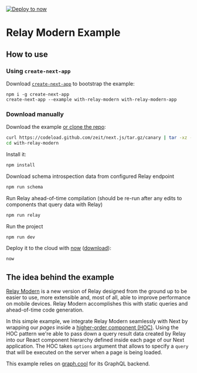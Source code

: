 [![Deploy to now](https://deploy.now.sh/static/button.svg)](https://deploy.now.sh/?repo=https://github.com/zeit/next.js/tree/master/examples/with-relay-modern)
# Relay Modern Example

## How to use

### Using `create-next-app`

Download [`create-next-app`](https://github.com/segmentio/create-next-app) to bootstrap the example:

```
npm i -g create-next-app
create-next-app --example with-relay-modern with-relay-modern-app
```

### Download manually

Download the example [or clone the repo](https://github.com/zeit/next.js):

```bash
curl https://codeload.github.com/zeit/next.js/tar.gz/canary | tar -xz --strip=2 next.js-canary/examples/with-relay-modern
cd with-relay-modern
```

Install it:

```bash
npm install
```

Download schema introspection data from configured Relay endpoint 

```bash
npm run schema
```

Run Relay ahead-of-time compilation (should be re-run after any edits to components that query data with Relay)
```bash
npm run relay
```

Run the project
```bash
npm run dev
```

Deploy it to the cloud with [now](https://zeit.co/now) ([download](https://zeit.co/download)):

```bash
now
```

## The idea behind the example

[Relay Modern](https://facebook.github.io/relay/docs/relay-modern.html) is a new version of Relay designed from the ground up to be easier to use, more extensible and, most of all, able to improve performance on mobile devices. Relay Modern accomplishes this with static queries and ahead-of-time code generation.

In this simple example, we integrate Relay Modern seamlessly with Next by wrapping our *pages* inside a [higher-order component (HOC)](https://facebook.github.io/react/docs/higher-order-components.html). Using the HOC pattern we're able to pass down a query result data created by Relay into our React component hierarchy defined inside each page of our Next application. The HOC takes `options` argument that allows to specify a `query` that will be executed on the server when a page is being loaded. 

This example relies on [graph.cool](https://www.graph.cool) for its GraphQL backend.
